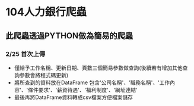 # 104人力銀行爬蟲
## 此爬蟲透過PYTHON做為簡易的爬蟲
### 2/25 首次上傳
- 僅給予工作名稱、更新日期、頁數三個簡易參數做查詢(後續若有增加其他查詢參數會將程式碼更新)
- 將所查到的資料放在DataFrame 包含'公司名稱'、'職務名稱'、'工作內容'、'條件要求'、'薪資待遇'、'福利制度'、'網址連結'
- 最後再將DataFrame資料轉成csv檔案方便檔案儲存

